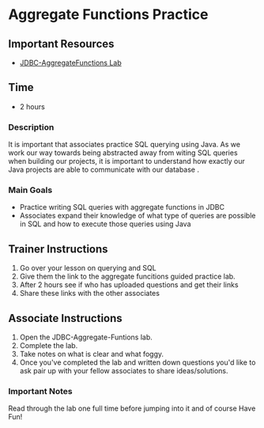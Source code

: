 # Aggregate Functions Practice

## Important Resources
- [JDBC-AggregateFunctions Lab](https://github.com/Revature-NG-Java-Content/W2D3-sql-JDBC-aggregate-functions-activity/blob/main/AggregateFunctionsJDBCLab.md)

## Time
- 2 hours

### Description
It is important that associates practice SQL querying using Java. As we work our way towards being abstracted away from witing SQL queries when building our projects, it is important to understand how exactly our Java projects are able to communicate with our database . 

### Main Goals
- Practice writing SQL queries with aggregate functions in JDBC
- Associates expand their knowledge of what type of queries are possible in SQL and how to execute those queries using Java

## Trainer Instructions
1. Go over your lesson on querying and SQL
2. Give them the link to the aggregate funcitions guided practice lab.
3. After 2 hours see if who has uploaded questions and get their links
4. Share these links with the other associates


## Associate Instructions
1. Open the JDBC-Aggregate-Funtions lab.
2. Complete the lab.
3. Take notes on what is clear and what foggy.
4. Once you've completed the lab and written down questions you'd like to ask pair up with your fellow associates to share ideas/solutions.

### Important Notes
Read through the lab one full time before jumping into it and of course Have Fun!
